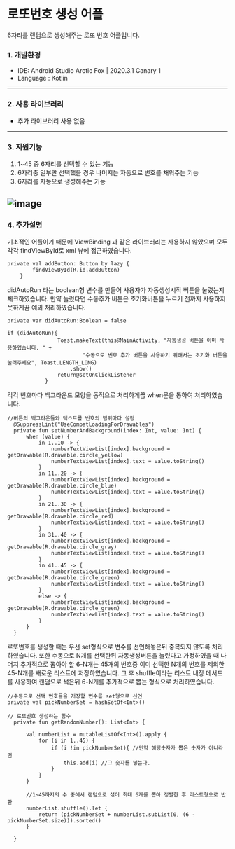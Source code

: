 # 로또번호 생성 어플
6자리를 랜덤으로 생성해주는 로또 번호 어플입니다.

### 1. 개발환경
* IDE: Android Studio Arctic Fox | 2020.3.1 Canary 1
* Language : Kotlin
---
### 2. 사용 라이브러리
* 추가 라이브러리 사용 없음
---
### 3. 지원기능
1. 1~45 중 6자리를 선택할 수 있는 기능
2. 6자리중 일부만 선택했을 경우 나머지는 자동으로 번호를 채워주는 기능
3. 6자리를 자동으로 생성해주는 기능

![image]()
---
### 4. 추가설명

기초적인 어플이기 때문에 ViewBinding 과 같은 라이브러리는 사용하지 않았으며 모두 각각 findViewById로 xml 뷰에 접근하였습니다.

```
private val addButton: Button by lazy {
        findViewById(R.id.addButton)
    }
```

didAutoRun 라는 boolean형 변수를 만들어 사용자가 자동생성시작 버튼을 눌렀는지 체크하였습니다. 만약 눌렀다면 수동추가 버튼은 초기화버튼을 누르기 전까지 사용하지 못하게끔 예외 처리하였습니다.

```
private var didAutoRun:Boolean = false

if (didAutoRun){
                Toast.makeText(this@MainActivity, "자동생성 버튼을 이미 사용하였습니다. " +
                        "수동으로 번호 추가 버튼을 사용하기 위해서는 초기화 버튼을 눌러주세요", Toast.LENGTH_LONG)
                    .show()
                return@setOnClickListener
            }
```

각각 번호마다 백그라운드 모양을 동적으로 처리하게끔 when문을 통하여 처리하였습니다.
  ```
  //버튼의 백그라운들와 텍스트를 번호의 범위마다 설정
    @SuppressLint("UseCompatLoadingForDrawables")
    private fun setNumberAndBackground(index: Int, value: Int) {
        when (value) {
            in 1..10 -> {
                numberTextViewList[index].background = getDrawable(R.drawable.circle_yellow)
                numberTextViewList[index].text = value.toString()
            }
            in 11..20 -> {
                numberTextViewList[index].background = getDrawable(R.drawable.circle_blue)
                numberTextViewList[index].text = value.toString()
            }
            in 21..30 -> {
                numberTextViewList[index].background = getDrawable(R.drawable.circle_red)
                numberTextViewList[index].text = value.toString()
            }
            in 31..40 -> {
                numberTextViewList[index].background = getDrawable(R.drawable.circle_gray)
                numberTextViewList[index].text = value.toString()
            }
            in 41..45 -> {
                numberTextViewList[index].background = getDrawable(R.drawable.circle_green)
                numberTextViewList[index].text = value.toString()
            }
            else -> {
                numberTextViewList[index].background = getDrawable(R.drawable.circle_green)
                numberTextViewList[index].text = value.toString()
            }
        }
    }
  ```
  
  로또번호를 생성할 때는 우선 set형식으로 변수를 선언해놓은뒤 중복되지 않도록 처리 하였습니다. 또한 수동으로 N개를 선택한뒤 자동생성버튼을 눌렀다고 가정하였을 때 
  나머지 추가적으로 뽑아야 할 6-N개는 45개의 번호중 이미 선택한 N개의 번호를 제외한 45-N개를 새로운 리스트에 저장하였습니다. 그 후 shuffle이라는 리스트 내장 메서드를
  사용하여 랜덤으로 썩은뒤 6-N개를 추가적으로 뽑는 형식으로 처리하였습니다.
  ```
  //수동으로 선택 번호들을 저장할 변수를 set형으로 선언
  private val pickNumberSet = hashSetOf<Int>()
  
  // 로또번호 생성하는 함수
    private fun getRandomNumber(): List<Int> {

        val numberList = mutableListOf<Int>().apply {
            for (i in 1..45) {
                if (i !in pickNumberSet){ //만약 해당숫자가 뽑은 숫자가 아니라면
                    this.add(i) //그 숫자를 넣는다.
                }
            }
        }
        
        //1~45까지의 수 중에서 랜덤으로 섞어 최대 6개를 뽑아 정렬한 후 리스트형으로 반환
        numberList.shuffle().let {
            return (pickNumberSet + numberList.subList(0, (6 - pickNumberSet.size))).sorted()
        }

    }
  ```
  
  
  
  



